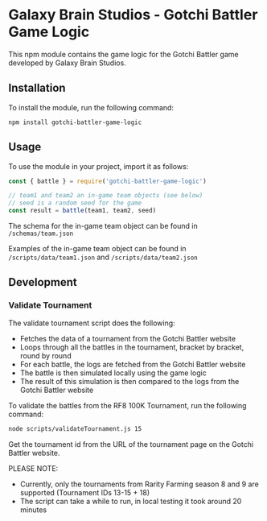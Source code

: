 # Galaxy Brain Studios - Gotchi Battler Game Logic

This npm module contains the game logic for the Gotchi Battler game developed by Galaxy Brain Studios.

## Installation

To install the module, run the following command:

```
npm install gotchi-battler-game-logic
```

## Usage

To use the module in your project, import it as follows:

```javascript
const { battle } = require('gotchi-battler-game-logic')

// team1 and team2 an in-game team objects (see below)
// seed is a random seed for the game
const result = battle(team1, team2, seed)
```
The schema for the in-game team object can be found in `/schemas/team.json`

Examples of the in-game team object can be found in `/scripts/data/team1.json` and `/scripts/data/team2.json`

## Development

### Validate Tournament

The validate tournament script does the following:
- Fetches the data of a tournament from the Gotchi Battler website
- Loops through all the battles in the tournament, bracket by bracket, round by round
- For each battle, the logs are fetched from the Gotchi Battler website
- The battle is then simulated locally using the game logic
- The result of this simulation is then compared to the logs from the Gotchi Battler website

To validate the battles from the RF8 100K Tournament, run the following command:

```bash
node scripts/validateTournament.js 15
```

Get the tournament id from the URL of the tournament page on the Gotchi Battler website.


PLEASE NOTE:
- Currently, only the tournaments from Rarity Farming season 8 and 9 are supported (Tournament IDs 13-15 + 18)
- The script can take a while to run, in local testing it took around 20 minutes
